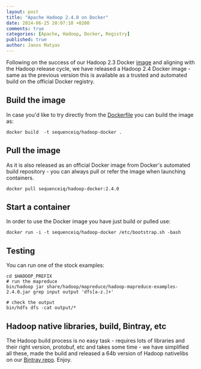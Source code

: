 ```yaml
---
layout: post
title: "Apache Hadoop 2.4.0 on Docker"
date: 2014-06-25 20:07:18 +0200
comments: true
categories: [Apache, Hadoop, Docker, Registry]
published: true
author: Janos Matyas
---
```


Following on the success of our Hadoop 2.3 Docker [image](https://registry.hub.docker.com/u/sequenceiq/hadoop-docker/) and aligning with the Hadoop release cycle, 
we have released a Hadoop 2.4 Docker image - same as the previous version this is available as a trusted and automated build on the official Docker registry.


## Build the image

In case you'd like to try directly from the [Dockerfile](https://github.com/sequenceiq/hadoop-docker) you can build the image as:

```
docker build  -t sequenceiq/hadoop-docker .
```

## Pull the image

As it is also released as an official Docker image from Docker's automated build repository - you can always pull or refer the image when launching containers.

```
docker pull sequenceiq/hadoop-docker:2.4.0
```

## Start a container

In order to use the Docker image you have just build or pulled use:

```
docker run -i -t sequenceiq/hadoop-docker /etc/bootstrap.sh -bash
```

## Testing

You can run one of the stock examples:

```
cd $HADOOP_PREFIX
# run the mapreduce
bin/hadoop jar share/hadoop/mapreduce/hadoop-mapreduce-examples-2.4.0.jar grep input output 'dfs[a-z.]+'

# check the output
bin/hdfs dfs -cat output/*
```

## Hadoop native libraries, build, Bintray, etc

The Hadoop build process is no easy task - requires lots of libraries and their right version, protobuf, etc and takes some time - we have simplified all these, made the build and released a 64b version of Hadoop nativelibs on our [Bintray repo](https://bintray.com/sequenceiq/sequenceiq-bin/hadoop-native-64bit/2.4.0/view/files). Enjoy. 

